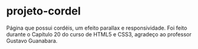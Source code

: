 # projeto-cordel
 Página que possui cordéis, um efeito parallax e responsividade. Foi feito durante o Capítulo 20 do curso de HTML5 e CSS3, agradeço ao professor Gustavo Guanabara.
